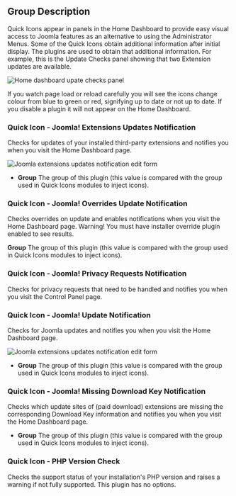 <!-- Filename: Chunk4x:Extensions_Plugin_Manager_Edit_Quick_Icon_Group / Display title: Quick Icon Group -->

## Group Description

Quick Icons appear in panels in the Home Dashboard to provide easy visual access to Joomla features as an alternative to using the Administrator Menus. Some of the Quick Icons obtain additional information after initial display. The plugins are used to obtain that additional information. For example, this is the Update Checks panel showing that two Extension updates are available.

![Home dashboard upate checks panel](../../../en/images/plugins/plugin-group-quick-icon-update-checks.png)

If you watch page load or reload carefully you will see the icons change colour from blue to green or red, signifying up to date or not up to date. If you disable a plugin it will not appear on the Home Dashboard.

### Quick Icon - Joomla! Extensions Updates Notification

Checks for updates of your installed third-party extensions and notifies you when you visit the Home Dashboard page.

![Joomla extensions updates notification edit form](../../../en/images/plugins/plugin-group-quick-icon-extensions-updates-notification.png)

- **Group** The group of this plugin (this value is compared with the group used in Quick Icons modules to inject icons).

### Quick Icon - Joomla! Overrides Update Notification

Checks overrides on update and enables notifications when you visit the Home Dashboard page. Warning! You must have installer override plugin enabled to see results.

**Group** The group of this plugin (this value is compared with the group used in Quick Icons modules to inject icons).

### Quick Icon - Joomla! Privacy Requests Notification

Checks for privacy requests that need to be handled and notifies you when you visit the Control Panel page.

### Quick Icon - Joomla! Update Notification

Checks for Joomla updates and notifies you when you visit the Home Dashboard page.

![Joomla extensions updates notification edit form](../../../en/images/plugins/plugin-group-quick-icon-joomla-update-notification.png)

- **Group** The group of this plugin (this value is compared with the group used in Quick Icons modules to inject icons).

### Quick Icon - Joomla! Missing Download Key Notification

Checks which update sites of (paid download) extensions are missing the corresponding Download Key information and notifies you when you visit the Home Dashboard page.

- **Group** The group of this plugin (this value is compared with the group used in Quick Icons modules to inject icons).

### Quick Icon - PHP Version Check

Checks the support status of your installation's PHP version and raises a warning if not fully supported. This plugin has no options.